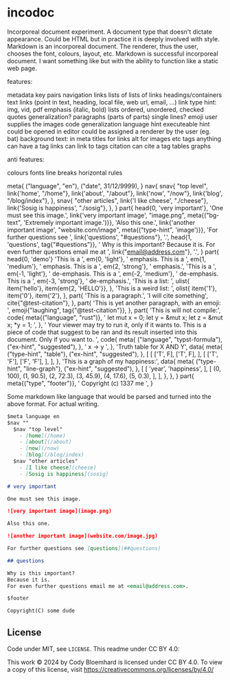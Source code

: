 # incodoc

Incorporeal document experiment.
A document type that doesn't dictate appearance.
Could be HTML but in practice it is deeply involved with style.
Markdown is an incorporeal document.
The renderer, thus the user, chooses the font, colours, layout, etc.
Markdown is successful incorporeal document.
I want something like but with the ability to function like a static web page.

features:

metadata
  key pairs
navigation
  links lists of lists of links
headings/containers
text
links (point in text, heading, local file, web url, email, ...)
  link type hint: img, vid, pdf
emphasis (italic, bold)
lists
  ordered, unordered, checked
quotes generalization?
paragraphs (parts of parts)
single lines?
emoji
  user supplies the images
code generalization
  language hint
  executeable hint
  could be opened in editor
  could be assigned a renderer by the user (eg. bat)
background text: in meta
  titles for links
  alt for images
  etc
tags
  anything can have a tag
  links can link to tags
  citation can cite a tag
tables
graphs

anti features:

colours
fonts
line breaks
horizontal rules

meta{
    ("language", "en"),
    ("date", 31/12/9999),
}
nav{
    snav{
        "top level",
        link{'home', "/home"},
        link{'about', "/about"},
        link{'now', "/now"},
        link{'blog', "/blog/index"},
    },
    snav{
        "other articles",
        link{'I like cheese', "./cheese"},
        link{'Sosig is happiness', "./sosig"},
    },
}
part{
    head{0, 'very important'},
    'One must see this image.',
    link{'very important image', "image.png", meta{("bg-text", 'Extremely important image.')}},
    'Also this one.',
    link{'another important image', "website.com/image", meta{("type-hint", 'image')}},
    'For further questions see ',
    link{'questions', "#questions"},
    '.',
    head{1, 'questions', tag{"#questions"}},
    '
    Why is this important?
    Because it is.
    For even further questions email me at ',
    link{"email@address.com"},
    '.',
}
part{
    head{0, 'demo'}
    'This is a ',
    em{0, 'light'},
    ' emphasis.
    This is a ',
    em{1, 'medium'},
    ' emphasis.
    This is a ',
    em{2, 'strong'},
    ' emphasis.',
    'This is a ',
    em{-1, 'light'},
    ' de-emphasis.
    This is a ',
    em{-2, 'medium'},
    ' de-emphasis.
    This is a ',
    em{-3, 'strong'},
    ' de-emphasis.',
    'This is a list: ',
    ulist{
        item{'hello'},
        item{em{2, 'HELLO'}},
    },
    'This is a weird list: ',
    olist{
        item{'1'},
        item{'0'},
        item{'2'},
    },
    part{
        'This is a paragraph.',
        'I will cite something',
        cite{"@test-citation"},
    },
    part{
        'This is yet another paragraph, with an emoji: ',
        emoji{"laughing", tag{"@test-citation"}},
    },
    part{
        'This is will not compile:',
        code{
            meta{("language", "rust")},
            '
                let mut x = 0;
                let y = &mut x;
                let z = &mut x;
                *y = 1;
            ',
        },
        '
        Your viewer may try to run it, only if it wants to.
        This is a piece of code that suggest to be ran and its result inserted into this document.
        Only if you want to.
        ',
        code{
            meta{
                ("language", "typst-formula"),
                ("ex-hint", "suggested"),
            },
            '
                x -> y
            ',
        },
        'Truth table for X AND Y',
        data{
            meta{
                ("type-hint", "table"),
                ("ex-hint", "suggested"),
            },
            [
                [
                    ['T', F],
                    ['T', F],
                ],
                [
                    ['T', 'F'],
                    ['F', 'F'],
                ],
            ],
        },
        'This is a graph of my happiness:',
        data{
            meta{
                ("type-hint", "line-graph"),
                ("ex-hint", "suggested"),
            },
            [
                [
                    'year',
                    'happiness',
                ],
                [
                    (0, 100), (1, 90.5), (2, 72.3), (3, 45.9), (4, 17.6), (5, 0.3),
                ],
            ],
        },
    },
}
part{
    meta{("type", "footer")},
    '
    Copyright (c) 1337 me
    ',
}

Some markdown like language that would be parsed and turned into the above format.
For actual writing.

```md
$meta language en
$nav ""
  $nav "top level"
    - [home](/home)
    - [about](/about)
    - [now](/now)
    - [blog](/blog/index)
  $nav "other articles"
    - [I like cheese](cheese)
    - [Sosig is happiness](sosig)

# very important

One must see this image.

![very important image](image.png)

Also this one.

![another important image](website.com/image.jpg)

For further questions see [questions](##questions)

## questions

Why is this important?
Because it is.
For even further questions email me at <email@address.com>.

$footer

Copyright(C) some dude 
```

## License

Code under MIT, see `LICENSE`.
This readme under CC BY 4.0:

This work © 2024 by Cody Bloemhard is licensed under CC BY 4.0.
To view a copy of this license, visit https://creativecommons.org/licenses/by/4.0/
